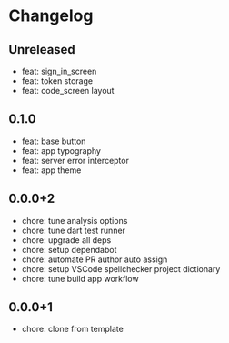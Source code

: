 # Changelog

## Unreleased

* feat: sign_in_screen
* feat: token storage
* feat: code_screen layout

## 0.1.0

* feat: base button
* feat: app typography
* feat: server error interceptor
* feat: app theme


## 0.0.0+2

* chore: tune analysis options
* chore: tune dart test runner
* chore: upgrade all deps
* chore: setup dependabot
* chore: automate PR author auto assign
* chore: setup VSCode spellchecker project dictionary
* chore: tune build app workflow

## 0.0.0+1

* chore: clone from template
